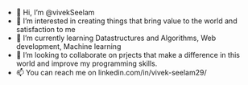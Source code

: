 - 👋 Hi, I’m @vivekSeelam
- 👀 I’m interested in creating things that bring value to the world and satisfaction to me
- 🌱 I’m currently learning Datastructures and Algorithms, Web development, Machine learning
- 💞️ I’m looking to collaborate on prjects that make a difference in this world and improve my programming skills.
- 📫 You can reach me on linkedin.com/in/vivek-seelam29/

<!---
vivekSeelam/vivekSeelam is a ✨ special ✨ repository because its `README.md` (this file) appears on your GitHub profile.
You can click the Preview link to take a look at your changes.
--->
